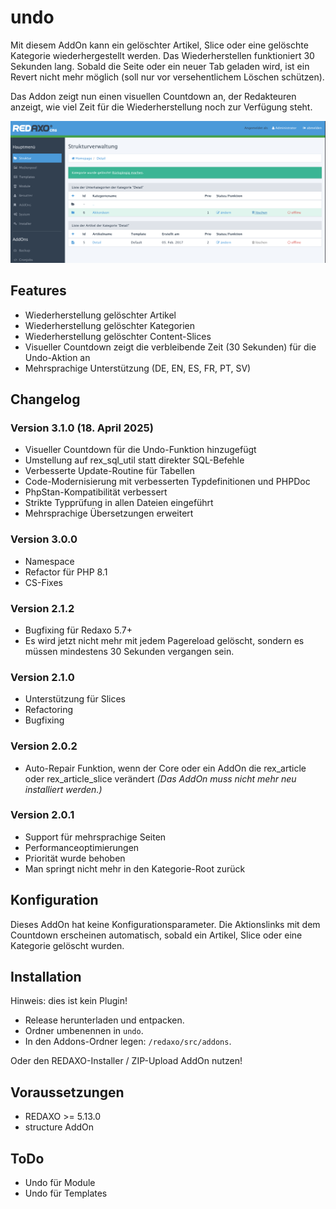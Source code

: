 # undo

Mit diesem AddOn kann ein gelöschter Artikel, Slice oder eine gelöschte Kategorie wiederhergestellt werden. Das Wiederherstellen funktioniert 30 Sekunden lang. Sobald die Seite oder ein neuer Tab geladen wird, ist ein Revert nicht mehr möglich (soll nur vor versehentlichem Löschen schützen).

Das Addon zeigt nun einen visuellen Countdown an, der Redakteuren anzeigt, wie viel Zeit für die Wiederherstellung noch zur Verfügung steht.

![Screenshot](https://raw.githubusercontent.com/FriendsOfREDAXO/undo/assets/screenshot.png)

## Features

- Wiederherstellung gelöschter Artikel
- Wiederherstellung gelöschter Kategorien
- Wiederherstellung gelöschter Content-Slices
- Visueller Countdown zeigt die verbleibende Zeit (30 Sekunden) für die Undo-Aktion an
- Mehrsprachige Unterstützung (DE, EN, ES, FR, PT, SV)

## Changelog

### Version 3.1.0 (18. April 2025)

* Visueller Countdown für die Undo-Funktion hinzugefügt
* Umstellung auf rex_sql_util statt direkter SQL-Befehle
* Verbesserte Update-Routine für Tabellen
* Code-Modernisierung mit verbesserten Typdefinitionen und PHPDoc
* PhpStan-Kompatibilität verbessert
* Strikte Typprüfung in allen Dateien eingeführt
* Mehrsprachige Übersetzungen erweitert

### Version 3.0.0

* Namespace
* Refactor für PHP 8.1
* CS-Fixes

### Version 2.1.2

* Bugfixing für Redaxo 5.7+
* Es wird jetzt nicht mehr mit jedem Pagereload gelöscht, sondern es müssen mindestens 30 Sekunden vergangen sein.

### Version 2.1.0

* Unterstützung für Slices
* Refactoring
* Bugfixing

### Version 2.0.2

* Auto-Repair Funktion, wenn der Core oder ein AddOn die rex_article oder rex_article_slice verändert _(Das AddOn muss nicht mehr neu installiert werden.)_

### Version 2.0.1

* Support für mehrsprachige Seiten
* Performanceoptimierungen
* Priorität wurde behoben
* Man springt nicht mehr in den Kategorie-Root zurück

## Konfiguration

Dieses AddOn hat keine Konfigurationsparameter. Die Aktionslinks mit dem Countdown erscheinen automatisch, sobald ein Artikel, Slice oder eine Kategorie gelöscht wurden.

## Installation

Hinweis: dies ist kein Plugin!

* Release herunterladen und entpacken.
* Ordner umbenennen in `undo`.
* In den Addons-Ordner legen: `/redaxo/src/addons`.

Oder den REDAXO-Installer / ZIP-Upload AddOn nutzen!

## Voraussetzungen

* REDAXO >= 5.13.0
* structure AddOn

## ToDo

* Undo für Module
* Undo für Templates


